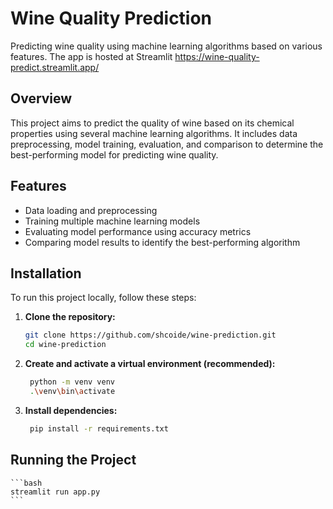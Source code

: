 # Wine Quality Prediction

Predicting wine quality using machine learning algorithms based on various features.
The app is hosted at Streamlit https://wine-quality-predict.streamlit.app/

## Overview

This project aims to predict the quality of wine based on its chemical properties using several machine learning algorithms. It includes data preprocessing, model training, evaluation, and comparison to determine the best-performing model for predicting wine quality.

## Features

- Data loading and preprocessing
- Training multiple machine learning models
- Evaluating model performance using accuracy metrics
- Comparing model results to identify the best-performing algorithm

## Installation

To run this project locally, follow these steps:

1. **Clone the repository:**

   ```bash
   git clone https://github.com/shcoide/wine-prediction.git
   cd wine-prediction
   ```
2. **Create and activate a virtual environment (recommended):**
   ```bash
    python -m venv venv 
    .\venv\bin\activate
    ```
3. **Install dependencies:**
   ```bash
    pip install -r requirements.txt
    ```

## Running the Project

    ```bash
    streamlit run app.py
    ```
